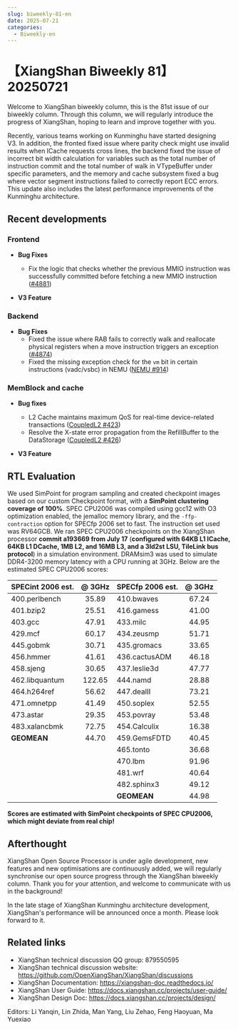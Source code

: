 ```yaml
---
slug: biweekly-81-en
date: 2025-07-21
categories:
  - Biweekly-en
---
```


# 【XiangShan Biweekly 81】20250721

Welcome to XiangShan biweekly column, this is the 81st issue of our biweekly column. Through this column, we will regularly introduce the progress of XiangShan, hoping to learn and improve together with you.

Recently, various teams working on Kunminghu have started designing V3. In addition, the fronted fixed issue where parity check might use invalid results when ICache requests cross lines, the backend fixed the issue of incorrect bit width calculation for variables such as the total number of instruction commit and the total number of walk in VTypeBuffer under specific parameters, and the memory and cache subsystem fixed a bug where vector segment instructions failed to correctly report ECC errors. This update also includes the latest performance improvements of the Kunminghu architecture.

<!-- more -->
## Recent developments

### Frontend

- **Bug Fixes**
    - Fix the logic that checks whether the previous MMIO instruction was successfully committed before fetching a new MMIO instruction ([#4881](https://github.com/OpenXiangShan/XiangShan/pull/4881))

- **V3 Feature**

### Backend

- **Bug Fixes**
  * Fixed the issue where RAB fails to correctly walk and reallocate physical registers when a move instruction triggers an exception ([#4874](https://github.com/OpenXiangShan/XiangShan/pull/4874))
  * Fixed the missing exception check for the `vm` bit in certain instructions (vadc/vsbc) in NEMU ([NEMU #914](https://github.com/OpenXiangShan/NEMU/pull/914))

### MemBlock and cache

- **Bug fixes**
    - L2 Cache maintains maximum QoS for real-time device-related transactions ([CoupledL2 #423](https://github.com/OpenXiangShan/CoupledL2/pull/423))
    - Resolve the X-state error propagation from the RefillBuffer to the DataStorage ([CoupledL2 #426](https://github.com/OpenXiangShan/CoupledL2/pull/426))

- **V3 Feature**

## RTL Evaluation

We used SimPoint for program sampling and created checkpoint images based on our custom Checkpoint format, with a **SimPoint clustering coverage of 100%**. SPEC CPU2006 was compiled using gcc12 with O3 optimization enabled, the jemalloc memory library, and the `-ffp-contraction` option for SPECfp 2006 set to fast. The instruction set used was RV64GCB. We ran SPEC CPU2006 checkpoints on the XiangShan processor **commit a193669 from July 17** (**configured with 64KB L1 ICache, 64KB L1 DCache, 1MB L2, and 16MB L3, and a 3ld2st LSU, TileLink bus protocol**) in a simulation environment. DRAMsim3 was used to simulate DDR4-3200 memory latency with a CPU running at 3GHz. Below are the estimated SPEC CPU2006 scores:

| SPECint 2006 est. | @ 3GHz | SPECfp 2006 est.  | @ 3GHz |
| :---------------- | :----: | :---------------- | :----: |
| 400.perlbench     | 35.89  | 410.bwaves        | 67.24  |
| 401.bzip2         | 25.51  | 416.gamess        | 41.00  |
| 403.gcc           | 47.91  | 433.milc          | 44.95  |
| 429.mcf           | 60.17  | 434.zeusmp        | 51.71  |
| 445.gobmk         | 30.71  | 435.gromacs       | 33.65  |
| 456.hmmer         | 41.61  | 436.cactusADM     | 46.18  |
| 458.sjeng         | 30.65  | 437.leslie3d      | 47.77  |
| 462.libquantum    | 122.65 | 444.namd          | 28.88  |
| 464.h264ref       | 56.62  | 447.dealII        | 73.21  |
| 471.omnetpp       | 41.49  | 450.soplex        | 52.55  |
| 473.astar         | 29.35  | 453.povray        | 53.48  |
| 483.xalancbmk     | 72.75  | 454.Calculix      | 16.38  |
| **GEOMEAN**       | 44.70  | 459.GemsFDTD      | 40.45  |
|                   |        | 465.tonto         | 36.68  |
|                   |        | 470.lbm           | 91.96  |
|                   |        | 481.wrf           | 40.64  |
|                   |        | 482.sphinx3       | 49.12  |
|                   |        | **GEOMEAN**       | 44.98  |

**Scores are estimated with SimPoint checkpoints of SPEC CPU2006, which might deviate from real chip!**

## Afterthought

XiangShan Open Source Processor is under agile development, new features and new optimisations are continuously added, we will regularly synchronise our open source progress through the XiangShan biweekly column. Thank you for your attention, and welcome to communicate with us in the background!

In the late stage of XiangShan Kunminghu architecture development, XiangShan's performance will be announced once a month. Please look forward to it.

## Related links

- XiangShan technical discussion QQ group: 879550595
- XiangShan technical discussion website: https://github.com/OpenXiangShan/XiangShan/discussions
- XiangShan Documentation: https://xiangshan-doc.readthedocs.io/
- XiangShan User Guide: https://docs.xiangshan.cc/projects/user-guide/
- XiangShan Design Doc: https://docs.xiangshan.cc/projects/design/

Editors: Li Yanqin, Lin Zhida, Man Yang, Liu Zehao, Feng Haoyuan, Ma Yuexiao
